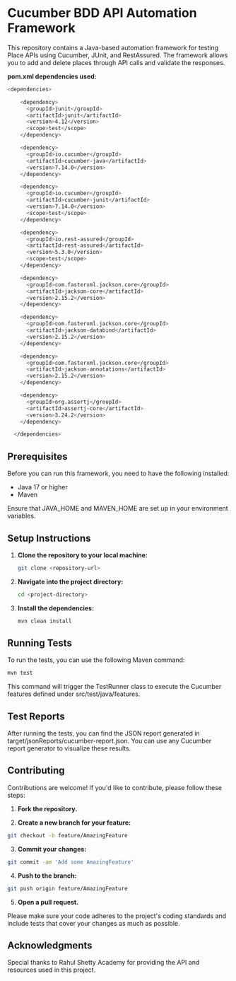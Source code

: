 # Cucumber BDD API Automation Framework 

This repository contains a Java-based automation framework for testing Place APIs using Cucumber, JUnit, and RestAssured. The framework allows you to add and delete places through API calls and validate the responses.

**pom.xml dependencies used:**

```bash
<dependencies>

    <dependency>
      <groupId>junit</groupId>
      <artifactId>junit</artifactId>
      <version>4.12</version>
      <scope>test</scope>
    </dependency>

    <dependency>
      <groupId>io.cucumber</groupId>
      <artifactId>cucumber-java</artifactId>
      <version>7.14.0</version>
    </dependency>

    <dependency>
      <groupId>io.cucumber</groupId>
      <artifactId>cucumber-junit</artifactId>
      <version>7.14.0</version>
      <scope>test</scope>
    </dependency>

    <dependency>
      <groupId>io.rest-assured</groupId>
      <artifactId>rest-assured</artifactId>
      <version>5.3.0</version>
      <scope>test</scope>
    </dependency>

    <dependency>
      <groupId>com.fasterxml.jackson.core</groupId>
      <artifactId>jackson-core</artifactId>
      <version>2.15.2</version>
    </dependency>

    <dependency>
      <groupId>com.fasterxml.jackson.core</groupId>
      <artifactId>jackson-databind</artifactId>
      <version>2.15.2</version>
    </dependency>

    <dependency>
      <groupId>com.fasterxml.jackson.core</groupId>
      <artifactId>jackson-annotations</artifactId>
      <version>2.15.2</version>
    </dependency>

    <dependency>
      <groupId>org.assertj</groupId>
      <artifactId>assertj-core</artifactId>
      <version>3.24.2</version>
    </dependency>

  </dependencies>
```

## Prerequisites

Before you can run this framework, you need to have the following installed:

- Java 17 or higher
- Maven

Ensure that JAVA_HOME and MAVEN_HOME are set up in your environment variables.

## Setup Instructions

1. **Clone the repository to your local machine:**

    ```bash
    git clone <repository-url>
    ```

2. **Navigate into the project directory:**

    ```bash
    cd <project-directory>
    ```

3. **Install the dependencies:**

    ```bash
    mvn clean install
    ```

## Running Tests

To run the tests, you can use the following Maven command:

```bash
mvn test
```
This command will trigger the TestRunner class to execute the Cucumber features defined under src/test/java/features.

## Test Reports
After running the tests, you can find the JSON report generated in target/jsonReports/cucumber-report.json. You can use any Cucumber report generator to visualize these results.

## Contributing
Contributions are welcome! If you'd like to contribute, please follow these steps:

1. **Fork the repository.**

2. **Create a new branch for your feature:**

```bash
git checkout -b feature/AmazingFeature
```

3. **Commit your changes:**

```bash
git commit -am 'Add some AmazingFeature'
```

4. **Push to the branch:**

```bash
git push origin feature/AmazingFeature
```

5. **Open a pull request.**

Please make sure your code adheres to the project's coding standards and include tests that cover your changes as much as possible.

## Acknowledgments
Special thanks to Rahul Shetty Academy for providing the API and resources used in this project.
